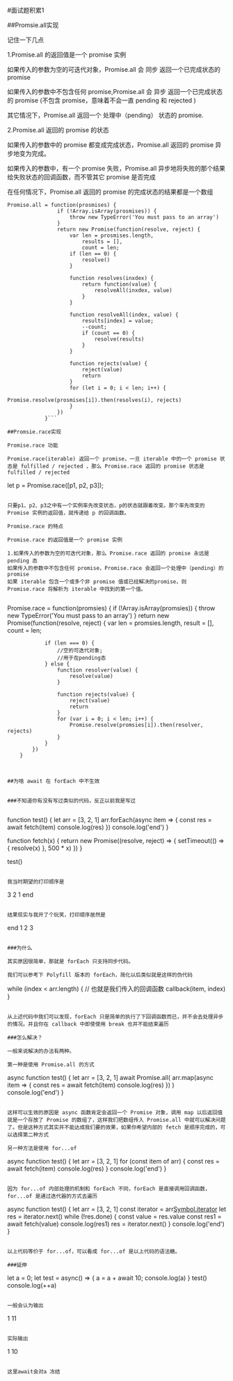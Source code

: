 #面试题积累1

##Promsie.all实现

记住一下几点

1.Promise.all 的返回值是一个 promise 实例

如果传入的参数为空的可迭代对象，Promise.all 会 同步 返回一个已完成状态的 promise

如果传入的参数中不包含任何 promise,Promise.all 会 异步 返回一个已完成状态的 promise (不包含 promise，意味着不会一直 pending 和 rejected )

其它情况下，Promise.all 返回一个 处理中（pending） 状态的 promise.

2.Promise.all 返回的 promise 的状态

如果传入的参数中的 promise 都变成完成状态，Promise.all 返回的 promise 异步地变为完成。

如果传入的参数中，有一个 promise 失败，Promise.all 异步地将失败的那个结果给失败状态的回调函数，而不管其它 promise 是否完成

在任何情况下，Promise.all 返回的 promise 的完成状态的结果都是一个数组


```
Promise.all = function(prosmises) {
                if (!Array.isArray(prosmises)) {
                    throw new TypeError('You must pass to an array')
                }
                return new Promise(function(resolve, reject) {
                    var len = prosmises.length,
                        results = [],
                        count = len;
                    if (len == 0) {
                        resolve()
                    }

                    function resolves(inxdex) {
                        return function(value) {
                            resolveAll(inxdex, value)
                        }
                    }

                    function resolveAll(index, value) {
                        results[index] = value;
                        --count;
                        if (count == 0) {
                            resolve(results)
                        }
                    }

                    function rejects(value) {
                        reject(value)
                        return
                    }
                    for (let i = 0; i < len; i++) {
                        Promise.resolve(prosmises[i]).then(resolves(i), rejects)
                    }
                })
            }```

##Promsie.race实现

Promise.race 功能

Promise.race(iterable) 返回一个 promise，一旦 iterable 中的一个 promise 状态是 fulfilled / rejected ，那么 Promise.race 返回的 promise 状态是 fulfilled / rejected

```
let p = Promise.race([p1, p2, p3]);
```

只要p1、p2、p3之中有一个实例率先改变状态，p的状态就跟着改变。那个率先改变的 Promise 实例的返回值，就传递给 p 的回调函数。

Promise.race 的特点

Promise.race 的返回值是一个 promise 实例

1.如果传入的参数为空的可迭代对象，那么 Promise.race 返回的 promise 永远是 pending 态
如果传入的参数中不包含任何 promise，Promise.race 会返回一个处理中（pending）的 promise
如果 iterable 包含一个或多个非 promise 值或已经解决的promise，则 Promise.race 将解析为 iterable 中找到的第一个值。


```
Promise.race = function(promsies) {
            if (!Array.isArray(promsies)) {
                throw new TypeError('You must pass to an array')
            }
            return new Promise(function(resolve, reject) {
                var len = promsies.length,
                    result = [],
                    count = len;

                if (len === 0) {
                    //空的可迭代对象;
                    //用于在pending态
                } else {
                    function resolver(value) {
                        resolve(value)
                    }

                    function rejects(value) {
                        reject(value)
                        return
                    }
                    for (var i = 0; i < len; i++) {
                        Promise.resolve(promsies[i]).then(resolver, rejects)
                    }
                }
            })
        }
```


##为啥 await 在 forEach 中不生效 


###不知道你有没有写过类似的代码，反正以前我是写过


```
function test() {
	let arr = [3, 2, 1]
	arr.forEach(async item => {
		const res = await fetch(item)
		console.log(res)
	})
	console.log('end')
}

function fetch(x) {
	return new Promise((resolve, reject) => {
		setTimeout(() => {
			resolve(x)
		}, 500 * x)
	})
}

test()
```

我当时期望的打印顺序是

```
3
2
1
end
```

结果现实与我开了个玩笑，打印顺序居然是

```
end
1
2
3
```

###为什么

其实原因很简单，那就是 forEach 只支持同步代码。

我们可以参考下 Polyfill 版本的 forEach，简化以后类似就是这样的伪代码

```
while (index < arr.length) {
		// 也就是我们传入的回调函数
		callback(item, index)
}
```

从上述代码中我们可以发现，forEach 只是简单的执行了下回调函数而已，并不会去处理异步的情况。并且你在 callback 中即使使用 break 也并不能结束遍历

###怎么解决？

一般来说解决的办法有两种。

第一种是使用 Promise.all 的方式

```

async function test() {
	let arr = [3, 2, 1]
	await Promise.all(
		arr.map(async item => {
			const res = await fetch(item)
			console.log(res)
		})
	)
	console.log('end')
}

```

这样可以生效的原因是 async 函数肯定会返回一个 Promise 对象，调用 map 以后返回值就是一个存放了 Promise 的数组了，这样我们把数组传入 Promise.all 中就可以解决问题了。但是这种方式其实并不能达成我们要的效果，如果你希望内部的 fetch 是顺序完成的，可以选择第二种方式

另一种方法是使用 for...of

```
async function test() {
	let arr = [3, 2, 1]
	for (const item of arr) {
		const res = await fetch(item)
		console.log(res)
	}
	console.log('end')
}

```

因为 for...of 内部处理的机制和 forEach 不同，forEach 是直接调用回调函数，for...of 是通过迭代器的方式去遍历

```
async function test() {
	let arr = [3, 2, 1]
	const iterator = arr[Symbol.iterator]()
	let res = iterator.next()
	while (!res.done) {
		const value = res.value
		const res1 = await fetch(value)
		console.log(res1)
		res = iterator.next()
	}
	console.log('end')
}
```

以上代码等价于 for...of，可以看成 for...of 是以上代码的语法糖。

###延伸

```
let a = 0;
        let test = async() => {
            a = a + await 10;
            console.log(a)
        }
        test()
        console.log(++a)
```

一般会认为输出

```
1
11
```

实际输出

```
1
10
```

这里await会对a 冻结
